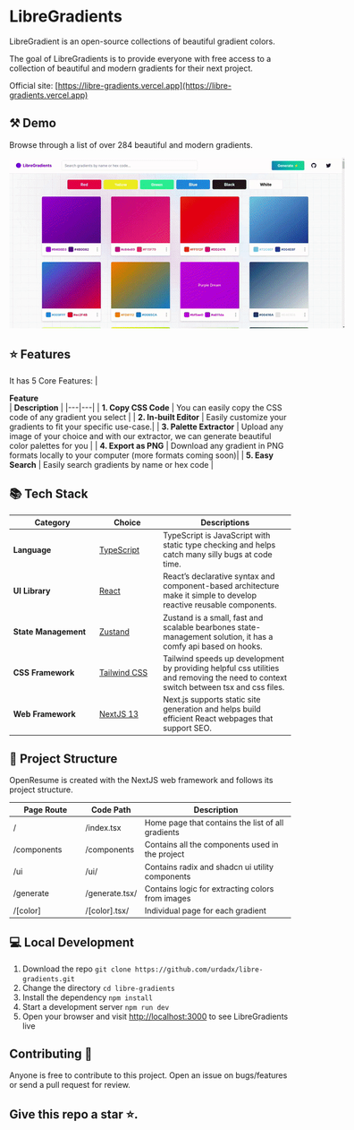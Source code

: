 # LibreGradients

LibreGradient is an open-source collections of beautiful gradient colors.

The goal of LibreGradients is to provide everyone with free access to a collection of beautiful and modern gradients for their next project.

Official site: [https://libre-gradients.vercel.app](https://libre-gradients.vercel.app)

## ⚒️ Demo

Browse through a list of over 284 beautiful and modern gradients.

<div style="width: 600px;">

![LibreGradients Demo](.github/browse.gif)

</div>

## ⭐ Features

It has 5 Core Features:
| <div style="width:285px">**Feature**</div> | **Description** |
|---|---|
| **1. Copy CSS Code** | You can easily copy the CSS code of any gradient you select |
| **2. In-built Editor** | Easily customize your gradients to fit your specific use-case.|
| **3. Palette Extractor** | Upload any image of your choice and with our extractor, we can generate beautiful color palettes for you |
| **4. Export as PNG** | Download any gradient in PNG formats locally to your computer (more formats coming soon)|
| **5. Easy Search** | Easily search gradients by name or hex code |

## 📚 Tech Stack

| <div style="width:140px">**Category**</div> | <div style="width:100px">**Choice**</div>                   | **Descriptions**                                                                                                                     |
| ------------------------------------------- | ----------------------------------------------------------- | ------------------------------------------------------------------------------------------------------------------------------------ |
| **Language**                                | [TypeScript](https://github.com/microsoft/TypeScript)       | TypeScript is JavaScript with static type checking and helps catch many silly bugs at code time.                                     |
| **UI Library**                              | [React](https://github.com/facebook/react)                  | React’s declarative syntax and component-based architecture make it simple to develop reactive reusable components.                  |
| **State Management**                        | [Zustand](https://github.com/reduxjs/redux-toolkit)         | Zustand is a small, fast and scalable bearbones state-management solution, it has a comfy api based on hooks.                        |
| **CSS Framework**                           | [Tailwind CSS](https://github.com/tailwindlabs/tailwindcss) | Tailwind speeds up development by providing helpful css utilities and removing the need to context switch between tsx and css files. |
| **Web Framework**                           | [NextJS 13](https://github.com/vercel/next.js)              | Next.js supports static site generation and helps build efficient React webpages that support SEO.                                   |

## 📁 Project Structure

OpenResume is created with the NextJS web framework and follows its project structure.

| <div style="width:115px">**Page Route**</div> | **Code Path**  | **Description**                                   |
| --------------------------------------------- | -------------- | ------------------------------------------------- |
| /                                             | /index.tsx     | Home page that contains the list of all gradients |
| /components                                   | /components    | Contains all the components used in the project   |
| /ui                                           | /ui/           | Contains radix and shadcn ui utility components   |
| /generate                                     | /generate.tsx/ | Contains logic for extracting colors from images  |
| /[color]                                      | /[color].tsx/  | Individual page for each gradient                 |

## 💻 Local Development

1. Download the repo `git clone https://github.com/urdadx/libre-gradients.git`
2. Change the directory `cd libre-gradients`
3. Install the dependency `npm install`
4. Start a development server `npm run dev`
5. Open your browser and visit [http://localhost:3000](http://localhost:3000) to see LibreGradients live

## Contributing 🤝

Anyone is free to contribute to this project. Open an issue on bugs/features or send a pull request for review.

## Give this repo a star ⭐.
